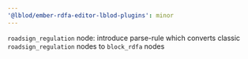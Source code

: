 ```yaml
---
'@lblod/ember-rdfa-editor-lblod-plugins': minor
---
```


`roadsign_regulation` node: introduce parse-rule which converts classic `roadsign_regulation` nodes to `block_rdfa` nodes
